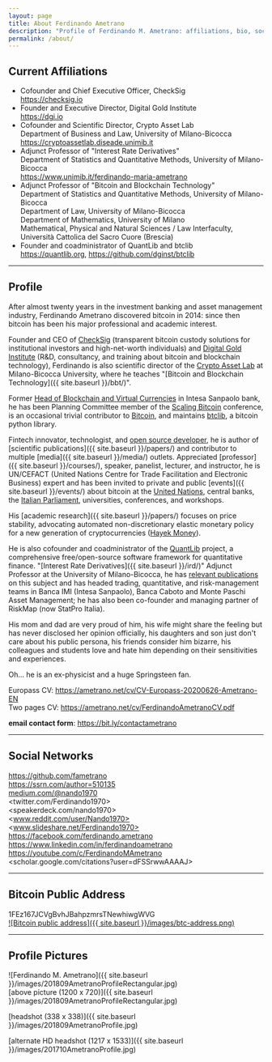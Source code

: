 ```yaml
---
layout: page
title: About Ferdinando Ametrano
description: "Profile of Ferdinando M. Ametrano: affiliations, bio, social networks, photos, public bitcoin address"
permalink: /about/
---
```


## Current Affiliations

* Cofounder and Chief Executive Officer, CheckSig  
  <https://checksig.io>
* Founder and Executive Director, Digital Gold Institute  
  <https://dgi.io>
* Cofounder and Scientific Director, Crypto Asset Lab  
  Department of Business and Law, University of Milano-Bicocca  
  <https://cryptoassetlab.diseade.unimib.it>
* Adjunct Professor of "Interest Rate Derivatives"  
  Department of Statistics and Quantitative Methods, University of Milano-Bicocca  
  <https://www.unimib.it/ferdinando-maria-ametrano>
* Adjunct Professor of "Bitcoin and Blockchain Technology"  
  Department of Statistics and Quantitative Methods, University of Milano-Bicocca  
  Department of Law, University of Milano-Bicocca  
  Department of Mathematics, University of Milano  
  Mathematical, Physical and Natural Sciences / Law Interfaculty, Università Cattolica del Sacro Cuore (Brescia)  
* Founder and coadministrator of QuantLib and btclib  
  <https://quantlib.org>, <https://github.com/dginst/btclib>

---

## Profile

After almost twenty years
in the investment banking and asset management industry,
Ferdinando Ametrano discovered bitcoin in 2014:
since then bitcoin has been his major professional
and academic interest.

Founder and CEO of [CheckSig](https://checksig.io)
(transparent bitcoin custody solutions
for institutional investors and high-net-worth individuals) and
[Digital Gold Institute](https://dgi.io)
(R&D, consultancy, and training about bitcoin and blockchain technology),
Ferdinando is also scientific director of the
[Crypto Asset Lab](https://cryptoassetlab.diseade.unimib.it)
at Milano-Bicocca University, where he teaches
"[Bitcoin and Blockchain Technology]({{ site.baseurl }}/bbt/)".

Former [Head of Blockchain and Virtual Currencies](www.finextra.com/videoarticle/1241/blockchain-needs-a-native-digital-asset)
in Intesa Sanpaolo bank,
he has been Planning Committee member of the
[Scaling Bitcoin](scalingbitcoin.org/) conference,
is an occasional trivial contributor to
[Bitcoin](https://github.com/pulls?q=author%3Afametrano+user%3Abitcoin-core+user%3Abitcoin),
and maintains [btclib](https://github.com/dginst/btclib), a bitcoin python library.

Fintech innovator, technologist, and
[open source developer](https://github.com/fametrano),
he is author of [scientific publications]({{ site.baseurl }}/papers/)
and contributor to multiple [media]({{ site.baseurl }}/media/) outlets.
Appreciated [professor]({{ site.baseurl }}/courses/), speaker, panelist,
lecturer, and instructor, he is
UN/CEFACT (United Nations Centre for Trade Facilitation and Electronic Business) expert
and has been
invited to private and public [events]({{ site.baseurl }}/events/)
about bitcoin at the
[United Nations](https://youtube.com/watch?v=VbwUwioZ9F0&t=330s&index=10&list=PLrVvuryXHYTezxoQBL7Lw3svQEVd2uTzZ),
central banks,
the [Italian Parliament](https://youtube.com/watch?v=vLM3FUuCFLY),
universities, conferences, and workshops.

His [academic research]({{ site.baseurl }}/papers/)
focuses on price stability, advocating
automated non-discretionary elastic monetary policy for a new generation
of cryptocurrencies ([Hayek Money](https://ssrn.com/abstract=2425270)).

He is also cofounder and coadministrator of the
[QuantLib](www.https://quantlib.org) project,
a comprehensive free/open-source software framework for quantitative finance.
"[Interest Rate Derivatives]({{ site.baseurl }}/ird/)" Adjunct Professor at the
University of Milano-Bicocca, he has
[relevant publications](https://ssrn.com/author=510135) on this subject and
has headed trading, quantitative, and risk-management teams in Banca IMI
(Intesa Sanpaolo), Banca Caboto and Monte Paschi Asset Management; he has
also been co-founder and managing partner of RiskMap
(now StatPro Italia).

His mom and dad are very proud of him,
his wife might share the feeling but has never disclosed her opinion officially,
his daughters and son just don't care about his public persona,
his friends consider him bizarre,
his colleagues and students love and hate him depending on their sensitivities and experiences.

Oh... he is an ex-physicist and a huge Springsteen fan.

Europass CV: <https://ametrano.net/cv/CV-Europass-20200626-Ametrano-EN>  
Two pages CV: <https://ametrano.net/cv/FerdinandoAmetranoCV.pdf>

**email contact form**: <https://bit.ly/contactametrano>

---

## Social Networks

<https://github.com/fametrano>  
<https://ssrn.com/author=510135>  
<medium.com/@nando1970>  
<twitter.com/Ferdinando1970>  
<speakerdeck.com/nando1970>  
<www.reddit.com/user/Nando1970>  
<www.slideshare.net/Ferdinando1970>  
<https://facebook.com/ferdinando.ametrano>  
<https://www.linkedin.com/in/ferdinandoametrano>  
<https://youtube.com/c/FerdinandoMAmetrano>  
<scholar.google.com/citations?user=dFSSrwwAAAAJ>

---

## Bitcoin Public Address

1FEz167JCVgBvhJBahpzmrsTNewhiwgWVG  
[![Bitcoin public address]({{ site.baseurl }}/images/btc-address.png)](bitcoin:1FEz167JCVgBvhJBahpzmrsTNewhiwgWVG)

---

## Profile Pictures

![Ferdinando M. Ametrano]({{ site.baseurl }}/images/201809AmetranoProfileRectangular.jpg)  
[above picture (1200 x 720)]({{ site.baseurl }}/images/201809AmetranoProfileRectangular.jpg)

[headshot (338 x 338)]({{ site.baseurl }}/images/201809AmetranoProfile.jpg)

[alternate HD headshot (1217 x 1533)]({{ site.baseurl }}/images/201710AmetranoProfile.jpg)
